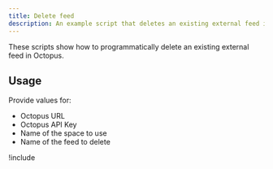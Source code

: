 ```yaml
---
title: Delete feed
description: An example script that deletes an existing external feed in Octopus using the REST API and Octopus.Client.
---
```


These scripts show how to programmatically delete an existing external feed in Octopus.

## Usage

Provide values for:

- Octopus URL
- Octopus API Key
- Name of the space to use
- Name of the feed to delete

!include <delete-feed-scripts>
